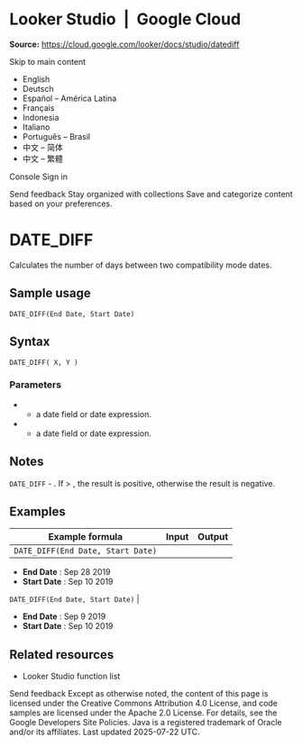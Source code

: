 # Looker Studio  |  Google Cloud

**Source:** https://cloud.google.com/looker/docs/studio/datediff

Skip to main content 
  * English
  * Deutsch
  * Español – América Latina
  * Français
  * Indonesia
  * Italiano
  * Português – Brasil
  * 中文 – 简体
  * 中文 – 繁體

Console  Sign in




Send feedback 
Stay organized with collections  Save and categorize content based on your preferences. 
# DATE_DIFF
Calculates the number of days between two compatibility mode dates.
## Sample usage
`DATE_DIFF(End Date, Start Date)`
## Syntax
`DATE_DIFF( X, Y )`
### Parameters
  * - a date field or date expression.
  * - a date field or date expression.


## Notes
`DATE_DIFF` - . If > , the result is positive, otherwise the result is negative.
## Examples
Example formula | Input | Output  
---|---|---  
` DATE_DIFF(End Date, Start Date) ` | 
  * **End Date** : Sep 28 2019 
  * **Start Date** : Sep 10 2019 

  
` DATE_DIFF(End Date, Start Date) ` | 
  * **End Date** : Sep 9 2019 
  * **Start Date** : Sep 10 2019 

  
## Related resources
  * Looker Studio function list


Send feedback 
Except as otherwise noted, the content of this page is licensed under the Creative Commons Attribution 4.0 License, and code samples are licensed under the Apache 2.0 License. For details, see the Google Developers Site Policies. Java is a registered trademark of Oracle and/or its affiliates.
Last updated 2025-07-22 UTC.


